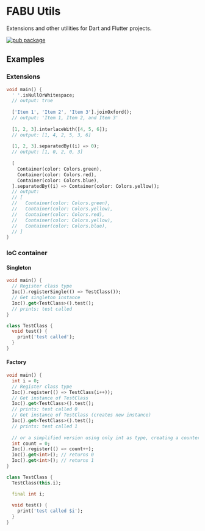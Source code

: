 # FABU Utils

Extensions and other utilities for Dart and Flutter projects.

[![pub package](https://img.shields.io/pub/v/fabu_utils.svg)](https://pub.dev/packages/fabu_utils)

## Examples

### Extensions

```dart
void main() {
  ' '.isNullOrWhitespace;
  // output: true
  
  ['Item 1', 'Item 2', 'Item 3'].joinOxford();
  // output: 'Item 1, Item 2, and Item 3'
  
  [1, 2, 3].interlaceWith([4, 5, 6]);
  // output: [1, 4, 2, 5, 3, 6]
  
  [1, 2, 3].separatedBy((i) => 0);
  // output: [1, 0, 2, 0, 3]
  
  [
    Container(color: Colors.green),
    Container(color: Colors.red),
    Container(color: Colors.blue),
  ].separatedBy((i) => Container(color: Colors.yellow));
  // output: 
  // [
  //   Container(color: Colors.green),
  //   Container(color: Colors.yellow),
  //   Container(color: Colors.red),
  //   Container(color: Colors.yellow),
  //   Container(color: Colors.blue),
  // ]
}
```

### IoC container

#### Singleton

```dart
void main() {
  // Register class type
  Ioc().registerSingle(() => TestClass());
  // Get singleton instance
  Ioc().get<TestClass>().test();
  // prints: test called
}

class TestClass {
  void test() {
    print('test called');
  }
}
```

#### Factory

```dart
void main() {
  int i = 0;
  // Register class type
  Ioc().register(() => TestClass(i++));
  // Get instance of TestClass
  Ioc().get<TestClass>().test();
  // prints: test called 0
  // Get instance of TestClass (creates new instance)
  Ioc().get<TestClass>().test();
  // prints: test called 1
  
  // or a simplified version using only int as type, creating a counter
  int count = 0;
  Ioc().register(() => count++);
  Ioc().get<int>(); // returns 0
  Ioc().get<int>(); // returns 1
}

class TestClass {
  TestClass(this.i);

  final int i;
  
  void test() {
    print('test called $i');
  }
}
```